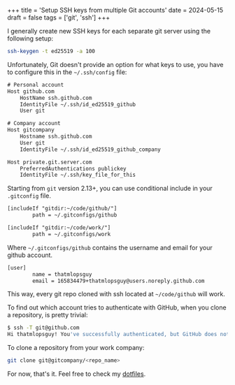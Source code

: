 +++
title = 'Setup SSH keys from multiple Git accounts'
date = 2024-05-15
draft = false
tags = ['git', 'ssh']
+++

I generally create new SSH keys for each separate git server using the following setup:

```bash
ssh-keygen -t ed25519 -a 100
```

Unfortunately, Git doesn't provide an option for what keys to use, you have to configure
this in the `~/.ssh/config` file:

```txt
# Personal account 
Host github.com
    HostName ssh.github.com
    IdentityFile ~/.ssh/id_ed25519_github
    User git

# Company account
Host gitcompany
    Hostname ssh.github.com
    User git
    IdentityFile ~/.ssh/id_ed25519_github_company

Host private.git.server.com
    PreferredAuthentications publickey
    IdentityFile ~/.ssh/key_file_for_this
```

Starting from `git` version 2.13+, you can use conditional include in your `.gitconfig` file.

```txt
[includeIf "gitdir:~/code/github/"]     
        path = ~/.gitconfigs/github

[includeIf "gitdir:~/code/work/"]
  	    path = ~/.gitconfigs/work
```

Where `~/.gitconfigs/github` contains the username and email for your github account.

```txt
[user]
        name = thatmlopsguy
        email = 165834479+thatmlopsguy@users.noreply.github.com
```

This way, every git repo cloned with ssh located at `~/code/github` will work.

To find out which account tries to authenticate with GitHub, when you clone a repository, is pretty trivial:

```bash
$ ssh -T git@github.com
Hi thatmlopsguy! You've successfully authenticated, but GitHub does not provide shell access.
```

To clone a repository from your work company:

```bash
git clone git@gitcompany/<repo_name>
```

For now, that's it. Feel free to check my [dotfiles](https://github.com/thatmlopsguy/dotfiles).
